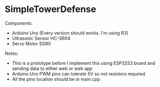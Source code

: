 # SimpleTowerDefense

Components:
- Arduino Uno (Every version should works. I'm using R3)
- Ultrasonic Sensor HC-SR04
- Servo Motor SG90

Notes:
- This is a prototype before I implement this using ESP32S3 board and sending data to either web or web app
- Arduino Uno PWM pins can tolerate 5V so not resistors required
- All the pins location should be in main.cpp
